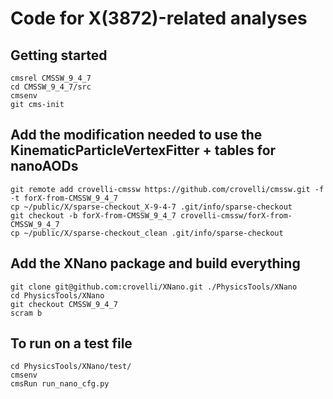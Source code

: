 # Code for X(3872)-related analyses

## Getting started

```shell
cmsrel CMSSW_9_4_7
cd CMSSW_9_4_7/src
cmsenv
git cms-init
```


## Add the modification needed to use the KinematicParticleVertexFitter + tables for nanoAODs

```shell
git remote add crovelli-cmssw https://github.com/crovelli/cmssw.git -f -t forX-from-CMSSW_9_4_7
cp ~/public/X/sparse-checkout_X-9-4-7 .git/info/sparse-checkout
git checkout -b forX-from-CMSSW_9_4_7 crovelli-cmssw/forX-from-CMSSW_9_4_7
cp ~/public/X/sparse-checkout_clean .git/info/sparse-checkout
```

## Add the XNano package and build everything

```shell
git clone git@github.com:crovelli/XNano.git ./PhysicsTools/XNano
cd PhysicsTools/XNano
git checkout CMSSW_9_4_7
scram b
```


## To run on a test file
```shell
cd PhysicsTools/XNano/test/
cmsenv 
cmsRun run_nano_cfg.py
```